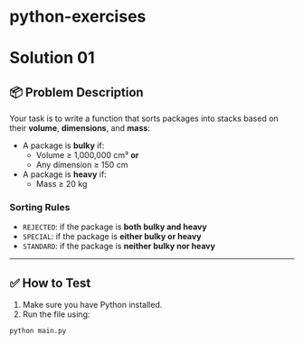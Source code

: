 # python-exercises

# Solution 01 

## 📦 Problem Description

Your task is to write a function that sorts packages into stacks based on their **volume**, **dimensions**, and **mass**:

- A package is **bulky** if:
  - Volume ≥ 1,000,000 cm³ **or**
  - Any dimension ≥ 150 cm
- A package is **heavy** if:
  - Mass ≥ 20 kg

### Sorting Rules

- `REJECTED`: if the package is **both bulky and heavy**
- `SPECIAL`: if the package is **either bulky or heavy**
- `STANDARD`: if the package is **neither bulky nor heavy**

---

## ✅ How to Test

1. Make sure you have Python installed.
2. Run the file using:

```bash
python main.py
